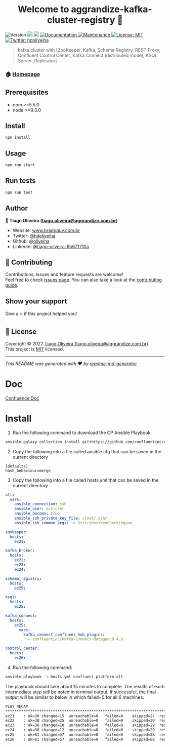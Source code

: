 <h1 align="center">Welcome to aggrandize-kafka-cluster-registry 👋</h1>
<p>
  <img alt="Version" src="https://img.shields.io/badge/version-1.0.0-blue.svg?cacheSeconds=2592000" />
  <img src="https://img.shields.io/badge/npm-%3E%3D5.5.0-blue.svg" />
  <img src="https://img.shields.io/badge/node-%3E%3D9.3.0-blue.svg" />
  <a href="https://github.com/kefranabg/readme-md-generator#readme" target="_blank">
    <img alt="Documentation" src="https://img.shields.io/badge/documentation-yes-brightgreen.svg" />
  </a>
  <a href="https://github.com/kefranabg/readme-md-generator/graphs/commit-activity" target="_blank">
    <img alt="Maintenance" src="https://img.shields.io/badge/Maintained%3F-yes-green.svg" />
  </a>
  <a href="https://github.com/kefranabg/readme-md-generator/blob/master/LICENSE" target="_blank">
    <img alt="License: MIT" src="https://img.shields.io/github/license/oliveiha/aggrandize-kafka-cluster-registry" />
  </a>
  <a href="https://twitter.com/hdoliveiha" target="_blank">
    <img alt="Twitter: hdoliveiha" src="https://img.shields.io/twitter/follow/hdoliveiha.svg?style=social" />
  </a>
</p>

> kafka cluster with [ZooKeeper, Kafka, Schema Registry, REST Proxy, Confluent Control Center, Kafka Connect (distributed mode), KSQL Server ,Replicator]

### 🏠 [Homepage](https://github.com/oliveiha/readme-md-generator#readme)

## Prerequisites

- npm >=5.5.0
- node >=9.3.0

## Install

```sh
npm install
```

## Usage

```sh
npm run start
```

## Run tests

```sh
npm run test
```

## Author

👤 **Tiago Oliveira (tiago.oliveira@aggrandize.com.br)**

* Website: www.bradoquy.com.br
* Twitter: [@hdoliveiha](https://twitter.com/hdoliveiha)
* Github: [@oliveiha](https://github.com/oliveiha)
* LinkedIn: [@tiago-oliveira-6b671710a](https://linkedin.com/in/tiago-oliveira-6b671710a)

## 🤝 Contributing

Contributions, issues and feature requests are welcome!<br />Feel free to check [issues page](https://github.com/oliveiha/readme-md-generator/issues). You can also take a look at the [contributing guide](https://github.com/oliveiha/readme-md-generator/blob/master/CONTRIBUTING.md).

## Show your support

Give a ⭐️ if this project helped you!

## 📝 License

Copyright © 2022 [Tiago Oliveira (tiago.oliveira@aggrandize.com.br)](https://github.com/oliveiha).<br />
This project is [MIT](https://github.com/oliveiha/readme-md-generator/blob/master/LICENSE) licensed.

***
_This README was generated with ❤️ by [readme-md-generator](https://github.com/kefranabg/readme-md-generator)_


# Doc
[Confluence Doc](https://docs.confluent.io/platform/current/quickstart/ce-docker-quickstart.html#step-2-create-ak-topics)


# Install
1. Run the following command to download the CP Ansible Playbook:
```bash
ansible-galaxy collection install git+https://github.com/confluentinc/cp-ansible.git
```

2. Copy the following into a file called ansible.cfg that can be saved in the current directory
```
[defaults]
hash_behaviour=merge
```

3. Copy the following into a file called hosts.yml that can be saved in the current directory

```yaml
all:
  vars:
    ansible_connection: ssh
    ansible_user: ec2-user
    ansible_become: true
    ansible_ssh_private_key_file: /root/.ssh/
    ansible_ssh_common_args: -o StrictHostKeyChecking=no

zookeeper:
  hosts:
    ec21:

kafka_broker:
  hosts:
    ec22:
    ec23:
    ec24:

schema_registry:
  hosts:
    ec25:

ksql:
  hosts:
    ec25:

kafka_connect:
  hosts:
    ec25:
      vars:
        kafka_connect_confluent_hub_plugins:
          - confluentinc/kafka-connect-datagen:0.4.0

control_center:
  hosts:
    ec26:
```

4. Run the following command: 
```bash
ansible-playbook -i hosts.yml confluent.platform.all
```

The playbook should take about 15 minutes to complete. The results of each intermediate step will be noted in terminal output. If successful, the final output will be similar to below in which failed=0 for all 6 machines.

```bash
PLAY RECAP
******************************************************************************************************************************************************
ec21    : ok=30	changed=15	unreachable=0	failed=0	skipped=27	rescued=0	ignored=0
ec22    : ok=38	changed=25	unreachable=0	failed=0	skipped=30	rescued=0	ignored=0
ec23    : ok=38	changed=10	unreachable=0	failed=0	skipped=29	rescued=0	ignored=0
ec24    : ok=38	changed=12	unreachable=0	failed=0	skipped=29	rescued=0	ignored=0
ec25    : ok=81	changed=57	unreachable=0	failed=0	skipped=88	rescued=0	ignored=0
ec26    : ok=81	changed=57	unreachable=0	failed=0	skipped=88	rescued=0	ignored=0
```



